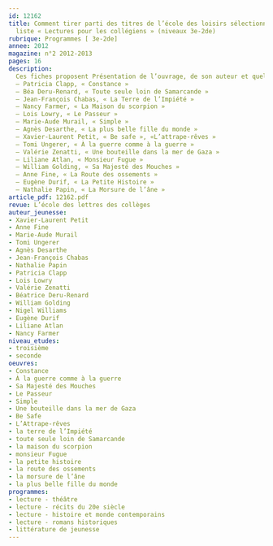```yaml
---
id: 12162
title: Comment tirer parti des titres de l’école des loisirs sélectionnés dans la
  liste « Lectures pour les collégiens » (niveaux 3e-2de)
rubrique: Programmes [ 3e-2de]
annee: 2012
magazine: n°2 2012-2013
pages: 16
description: 
  Ces fiches proposent Présentation de l’ouvrage, de son auteur et quelques suggestions de pistes pédagogiques pour les titres de la liste « Lectures pour les collégiens » concernant le niveau  troisième et troisième-seconde.
  – Patricia Clapp, « Constance »
  – Béa Deru-Renard, « Toute seule loin de Samarcande »
  – Jean-François Chabas, « La Terre de l’Impiété »
  – Nancy Farmer, « La Maison du scorpion »
  – Lois Lowry, « Le Passeur »
  – Marie-Aude Murail, « Simple »
  – Agnès Desarthe, « La plus belle fille du monde »
  – Xavier-Laurent Petit, « Be safe », «L’attrape-rêves »
  – Tomi Ungerer, « À la guerre comme à la guerre »
  – Valérie Zenatti, « Une bouteille dans la mer de Gaza »
  – Liliane Atlan, « Monsieur Fugue »
  – William Golding, « Sa Majesté des Mouches »
  – Anne Fine, « La Route des ossements »
  – Eugène Durif, « La Petite Histoire »
  – Nathalie Papin, « La Morsure de l’âne »
article_pdf: 12162.pdf
revue: L’école des lettres des collèges
auteur_jeunesse:
- Xavier-Laurent Petit
- Anne Fine
- Marie-Aude Murail
- Tomi Ungerer
- Agnès Desarthe
- Jean-François Chabas
- Nathalie Papin
- Patricia Clapp
- Lois Lowry
- Valérie Zenatti
- Béatrice Deru-Renard
- William Golding
- Nigel Williams
- Eugène Durif
- Liliane Atlan
- Nancy Farmer
niveau_etudes:
- troisième
- seconde
oeuvres:
- Constance
- À la guerre comme à la guerre
- Sa Majesté des Mouches
- Le Passeur
- Simple
- Une bouteille dans la mer de Gaza
- Be Safe
- L’Attrape-rêves
- la terre de l’Impiété
- toute seule loin de Samarcande
- la maison du scorpion
- monsieur Fugue
- la petite histoire
- la route des ossements
- la morsure de l’âne
- la plus belle fille du monde
programmes:
- lecture - théâtre
- lecture - récits du 20e siècle
- lecture - histoire et monde contemporains
- lecture - romans historiques
- littérature de jeunesse
---
```

